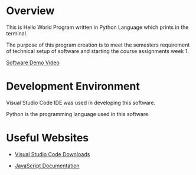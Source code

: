 # Overview

This is Hello World Program written in Python Language which prints in the terminal.

The purpose of this program creation is to meet the semesters requirement of technical setup of software and starting the course assignments week 1.


[Software Demo Video](lInks)

# Development Environment

Visual Studio Code IDE was used in developing this software.

Python is the programming language used in this software.
# Useful Websites

* [Visual Studio Code Downloads](https://code.visualstudio.com/download)

* [JavaScript Documentation](https://developer.mozilla.org/en-US/docs/Learn_web_development/Getting_started/Your_first_website/Adding_interactivity)